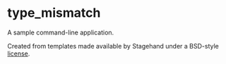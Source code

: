 # type_mismatch

A sample command-line application.

Created from templates made available by Stagehand under a BSD-style
[license](https://github.com/dart-lang/stagehand/blob/master/LICENSE).
